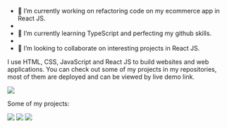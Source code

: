 

- 🔭 I’m currently working on refactoring code on my ecommerce app in React JS.
- 
- 🌱 I’m currently learning TypeScript and perfecting my github skills.
- 
- 👯 I’m looking to collaborate on interesting projects in React JS.

I use HTML, CSS, JavaScript and React JS to build websites and web applications. You can check out some of my projects in my repositories, most of them are deployed and can be viewed by live demo link.



<img src="https://github-readme-stats.vercel.app/api/top-langs?username=arminCicic&layout=compact"/>


Some of my projects:

<img src="https://github-readme-stats.vercel.app/api/pin/?username=arminCicic&repo=Cinephilia"/>

<img src="https://github-readme-stats.vercel.app/api/pin/?username=arminCicic&repo=Meditation"/>

<img src="https://github-readme-stats.vercel.app/api/pin/?username=zluvsand&repo=https://github.com/arminCicic/Meditation"/>

